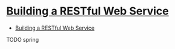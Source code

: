 # [Building a RESTful Web Service](https://spring.io/guides/gs/rest-service/)

- [Building a RESTful Web Service](#building-a-restful-web-service)
















TODO spring
